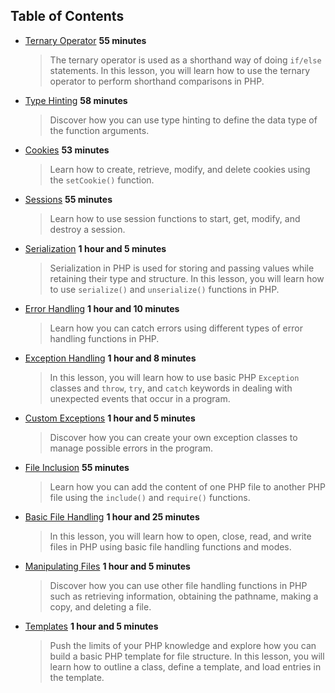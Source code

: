 ## Table of Contents

* [Ternary Operator](content/TernaryOperator/TernaryOperator.q.md) **55 minutes**
    > The ternary operator is used as a shorthand way of doing `if/else` statements. In this lesson, you will learn how to use the ternary operator to perform shorthand comparisons in PHP.

* [Type Hinting](content/TypeHinting/TypeHinting.q.md) **58 minutes**
    > Discover how you can use type hinting to define the data type of the function arguments.

* [Cookies](content/Cookies/Cookies.q.md) **53 minutes**
    > Learn how to create, retrieve, modify, and delete cookies using the `setCookie()` function.
 
* [Sessions](content/Sessions/Sessions.q.md) **55 minutes**
    > Learn how to use session functions to start, get, modify, and destroy a session.

* [Serialization](content/Serialization/Serialization.q.md) **1 hour and 5 minutes**
    > Serialization in PHP is used for storing and passing values while retaining their type and structure. In this lesson, you will learn how to use `serialize()` and `unserialize()` functions in PHP.

* [Error Handling](content/ErrorHandling/ErrorHandling.q.md) **1 hour and 10 minutes**
    > Learn how you can catch errors using different types of error handling functions in PHP.

* [Exception Handling](content/ExceptionHandling/ExceptionHandling.q.md) **1 hour and 8 minutes**
    > In this lesson, you will learn how to use basic PHP `Exception` classes and `throw`, `try`, and `catch` keywords in dealing with unexpected events that occur in a program.

* [Custom Exceptions](content/CustomExceptions/CustomExceptions.q.md) **1 hour and 5 minutes**
    > Discover how you can create your own exception classes to manage possible errors in the program.

* [File Inclusion](content/FileInclusion/FileInclusion.q.md) **55 minutes**
    > Learn how you can add the content of one PHP file to another PHP file using the `include()` and `require()` functions.

* [Basic File Handling](content/BasicFileHandling/BasicFileHandling.q.md) **1 hour and 25 minutes**
    > In this lesson, you will learn how to open, close, read, and write files in PHP using basic file handling functions and modes.

* [Manipulating Files](content/ManipulatingFiles/ManipulatingFiles.q.md) **1 hour and 5 minutes**
    > Discover how you can use other file handling functions in PHP such as retrieving information, obtaining the pathname, making a copy, and deleting a file.

* [Templates](content/Templates/Templates.q.md) **1 hour and 5 minutes**
    > Push the limits of your PHP knowledge and explore how you can build a basic PHP template for file structure. In this lesson, you will learn how to outline a class, define a template, and load entries in the template.